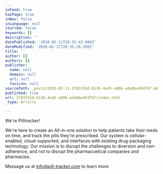 ```yaml
---
inFeed: true
hasPage: true
inNav: false
inLanguage: null
starred: false
keywords: []
description: ''
datePublished: '2016-02-11T20:35:43.884Z'
dateModified: '2016-02-11T20:35:28.200Z'
title: ''
author: []
authors: []
publisher:
  name: null
  domain: null
  url: null
  favicon: null
sourcePath: _posts/2016-02-11-2f83fd1d-b138-4ed5-a00b-ada8be45d76f.md
published: true
url: 2f83fd1d-b138-4ed5-a00b-ada8be45d76f/index.html
_type: Article

---
```

We're Pilltracker! 

We're here to create an All-in-one solution to help patients take their meds on time, and track the pills they're prescribed. Our system is cellular-enabled, cloud-supported, and interfaces with existing drug-packaging technology. Our mission is to disrupt the challenges to diversion and non-adherence, and not to disrupt the pharmacuetical companies and pharmacies. 

Message us at info@pill-tracker.com to learn more